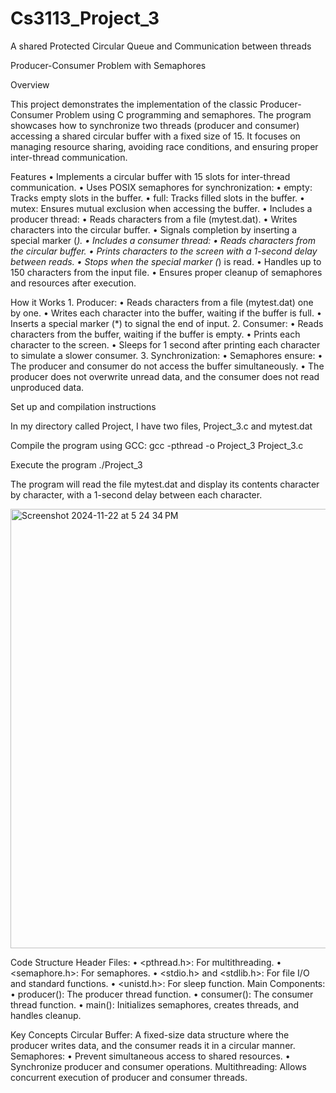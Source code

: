 # Cs3113_Project_3
A shared Protected Circular Queue and Communication between threads

Producer-Consumer Problem with Semaphores

Overview

This project demonstrates the implementation of the classic Producer-Consumer Problem using C programming and semaphores. The program showcases how to synchronize two threads (producer and consumer) accessing a shared circular buffer with a fixed size of 15. It focuses on managing resource sharing, avoiding race conditions, and ensuring proper inter-thread communication.

Features
	•	Implements a circular buffer with 15 slots for inter-thread communication.
	•	Uses POSIX semaphores for synchronization:
	•	empty: Tracks empty slots in the buffer.
	•	full: Tracks filled slots in the buffer.
	•	mutex: Ensures mutual exclusion when accessing the buffer.
	•	Includes a producer thread:
	•	Reads characters from a file (mytest.dat).
	•	Writes characters into the circular buffer.
	•	Signals completion by inserting a special marker (*).
	•	Includes a consumer thread:
	•	Reads characters from the circular buffer.
	•	Prints characters to the screen with a 1-second delay between reads.
	•	Stops when the special marker (*) is read.
	•	Handles up to 150 characters from the input file.
	•	Ensures proper cleanup of semaphores and resources after execution.

 How it Works
 	1.	Producer:
	•	Reads characters from a file (mytest.dat) one by one.
	•	Writes each character into the buffer, waiting if the buffer is full.
	•	Inserts a special marker (*) to signal the end of input.
	2.	Consumer:
	•	Reads characters from the buffer, waiting if the buffer is empty.
	•	Prints each character to the screen.
	•	Sleeps for 1 second after printing each character to simulate a slower consumer.
	3.	Synchronization:
	•	Semaphores ensure:
	•	The producer and consumer do not access the buffer simultaneously.
	•	The producer does not overwrite unread data, and the consumer does not read unproduced data.

 Set up and compilation instructions

  In my directory called Project, I have two files, Project_3.c and mytest.dat 
  
  Compile the program using GCC:
    gcc -pthread -o Project_3 Project_3.c
    
  Execute the program 
    ./Project_3
    
  The program will read the file mytest.dat and display its contents character by character, with a 1-second delay between each character.
  
<img width="703" alt="Screenshot 2024-11-22 at 5 24 34 PM" src="https://github.com/user-attachments/assets/5b59f10c-49eb-454e-a35a-eb5883f698ca">

Code Structure
	Header Files:
	  •	<pthread.h>: For multithreading.
	  •	<semaphore.h>: For semaphores.
	  •	<stdio.h> and <stdlib.h>: For file I/O and standard functions.
	  •	<unistd.h>: For sleep function.
  Main Components:
	  •	producer(): The producer thread function.
	  •	consumer(): The consumer thread function.
	  •	main(): Initializes semaphores, creates threads, and handles cleanup.

  Key Concepts
  	  Circular Buffer: A fixed-size data structure where the producer writes data, and the consumer reads it in a circular manner.
	  	Semaphores:
	  •	Prevent simultaneous access to shared resources.
	  •	Synchronize producer and consumer operations.
	    Multithreading: Allows concurrent execution of producer and consumer threads.
	
